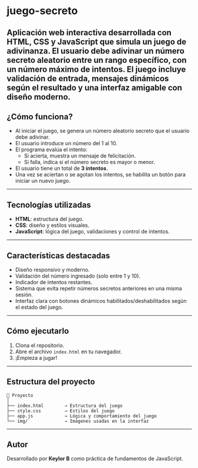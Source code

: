 # juego-secreto
Aplicación web interactiva desarrollada con HTML, CSS y JavaScript que simula un juego de adivinanza. El usuario debe adivinar un número secreto aleatorio entre un rango específico, con un número máximo de intentos. El juego incluye validación de entrada, mensajes dinámicos según el resultado y una interfaz amigable con diseño moderno. 
---

## ¿Cómo funciona?
- Al iniciar el juego, se genera un número aleatorio secreto que el usuario debe adivinar.
- El usuario introduce un número del 1 al 10.
- El programa evalúa el intento:
  - Si acierta, muestra un mensaje de felicitación.
  - Si falla, indica si el número secreto es mayor o menor.
- El usuario tiene un total de **3 intentos**.
- Una vez se aciertan o se agotan los intentos, se habilita un botón para iniciar un nuevo juego.

---

## Tecnologías utilizadas

- **HTML**: estructura del juego.
- **CSS**: diseño y estilos visuales.
- **JavaScript**: lógica del juego, validaciones y control de intentos.

---

## Características destacadas

- Diseño responsivo y moderno.
- Validación del número ingresado (solo entre 1 y 10).
- Indicador de intentos restantes.
- Sistema que evita repetir números secretos anteriores en una misma sesión.
- Interfaz clara con botones dinámicos habilitados/deshabilitados según el estado del juego.

---

## Cómo ejecutarlo

1. Clona el repositorio.
2. Abre el archivo `index.html` en tu navegador.
3. ¡Empieza a jugar!

---

## Estructura del proyecto

```
📁 Proyecto
│
├── index.html        → Estructura del juego
├── style.css         → Estilos del juego
├── app.js            → Lógica y comportamiento del juego
└── img/              → Imágenes usadas en la interfaz
```

---

## Autor

Desarrollado por **Keylor B** como práctica de fundamentos de JavaScript.
